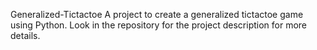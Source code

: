 Generalized-Tictactoe
A project to create a generalized tictactoe game using Python.  Look in the repository for the project description for more details.
